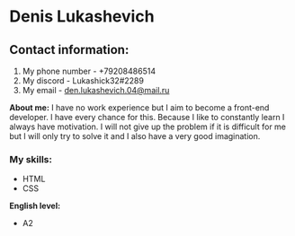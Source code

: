 # Denis Lukashevich
## Contact information:
1. My phone number - +79208486514
2. My discord - Lukashick32#2289
3. My email - den.lukashevich.04@mail.ru


**About me:**
I have no work experience but I aim to become a front-end developer. I have every chance for this. Because I like to constantly learn I always have motivation. I will not give up the problem if it is difficult for me but I will only try to solve it and I also have a very good imagination.

### My skills:
* HTML
* CSS


**English level:**
* A2


